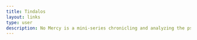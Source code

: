 ```yaml
---
title: Tindalos
layout: links
type: user
description: No Mercy is a mini-series chronicling and analyzing the psychological profile of The Karate Kid and Cobra Kai’s main antagonist John Kreese.
---
```


<body>

   <link rel="stylesheet" href="https://api.scyted.tv/v1/links/page-code/style.css">
   <script src="https://api.scyted.tv/v1/links/page-code/script.js"></script>
   <script src="username.js"></script>

   <div id="pagetitle"></div>

   <meta name="viewport" content="width=device-width, initial-scale=1">
   <div id="gfontlink"></div>

<div class="your-mom">

   <div class="header">
      <div class="profile-pic"></div>
      <div id="displaytitle"></div>
   </div>

   <div id="displaylinks"></div>

</div>

</body>